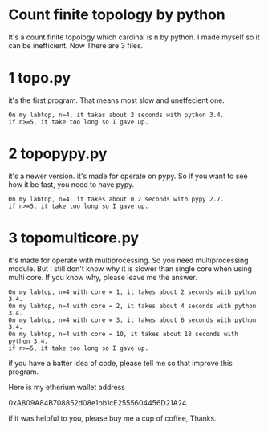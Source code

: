 Count finite topology by python
===
It's a count finite topology which cardinal is n by python.
I made myself so it can be inefficient.
Now There are 3 files.
# 1 topo.py
it's the first program. 
That means most slow and uneffecient one.
```
On my labtop, n=4, it takes about 2 seconds with python 3.4.
if n>=5, it take too long so I gave up.
```
# 2 topopypy.py
it's a newer version.
it's made for operate on pypy.
So if you want to see how it be fast, you need to have pypy.
```
On my labtop, n=4, it takes about 0.2 seconds with pypy 2.7.
if n>=5, it take too long so I gave up.
```
# 3 topomulticore.py
it's made for operate with multiprocessing.
So you need multiprocessing module.
But I still don't know why it is slower than single core when using multi core.
If you know why, please leave me the answer.
```
On my labtop, n=4 with core = 1, it takes about 2 seconds with python 3.4.
On my labtop, n=4 with core = 2, it takes about 4 seconds with python 3.4.
On my labtop, n=4 with core = 3, it takes about 6 seconds with python 3.4.
On my labtop, n=4 with core = 10, it takes about 18 seconds with python 3.4.
if n>=5, it take too long so I gave up.
```
if you have a batter idea of code, please tell me so that improve this program.


Here is my etherium wallet address

0xA809A84B708852d08e1bb1cE2555604456D21A24

if it was helpful to you, please buy me a cup of coffee, Thanks.
